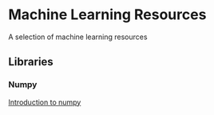 # Machine Learning Resources
A selection of machine learning resources

## Libraries
### Numpy
[Introduction to numpy](https://github.com/ageron/handson-ml2/blob/master/tools_numpy.ipynb)
